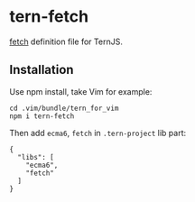 # tern-fetch

[fetch][] definition file for TernJS.

## Installation

Use npm install, take Vim for example:

    cd .vim/bundle/tern_for_vim
    npm i tern-fetch

Then add `ecma6`, `fetch` in `.tern-project` lib part:

    {
      "libs": [
        "ecma6",
        "fetch"
      ]
    }

[fetch]:https://developers.google.com/web/updates/2015/03/introduction-to-fetch
